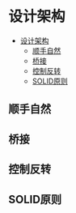 # 设计架构

<!--ts-->
* [设计架构](#设计架构)
   * [顺手自然](#顺手自然)
   * [桥接](#桥接)
   * [控制反转](#控制反转)
   * [SOLID原则](#solid原则)

<!-- Created by https://github.com/ekalinin/github-markdown-toc -->
<!-- Added by: runner, at: Tue Oct 18 08:14:12 UTC 2022 -->

<!--te-->

## 顺手自然

## 桥接

## 控制反转

## SOLID原则

